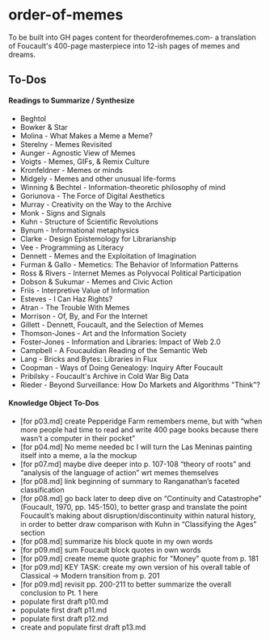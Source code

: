# order-of-memes
To be built into GH pages content for theorderofmemes.com- a translation of Foucault's 400-page masterpiece into 12-ish pages of memes and dreams.

## To-Dos

#### Readings to Summarize / Synthesize

* Beghtol
* Bowker & Star
* Molina - What Makes a Meme a Meme?
* Sterelny - Memes Revisited
* Aunger - Agnostic View of Memes
* Voigts - Memes, GIFs, & Remix Culture
* Kronfeldner - Memes or minds
* Midgely - Memes and other unusual life-forms
* Winning & Bechtel - Information-theoretic philosophy of mind
* Goriunova - The Force of Digital Aesthetics
* Murray - Creativity on the Way to the Archive
* Monk - Signs and Signals
* Kuhn - Structure of Scientific Revolutions
* Bynum - Informational metaphysics
* Clarke - Design Epistemology for Librarianship
* Vee - Programming as Literacy
* Dennett - Memes and the Exploitation of Imagination
* Furman & Gallo - Memetics: The Behavior of Information Patterns
* Ross & Rivers - Internet Memes as Polyvocal Political Participation
* Dobson & Sukumar - Memes and Civic Action
* Friis - Interpretive Value of Information
* Esteves - I Can Haz Rights?
* Atran - The Trouble With Memes
* Morrison - Of, By, and For the Internet
* Gillett - Dennett, Foucault, and the Selection of Memes
* Thomson-Jones - Art and the Information Society
* Foster-Jones - Information and Libraries: Impact of Web 2.0
* Campbell - A Foucauldian Reading of the Semantic Web
* Lang - Bricks and Bytes: Libraries in Flux
* Coopman - Ways of Doing Genealogy: Inquiry After Foucault
* Pribilsky - Foucault's Archive in Cold War Big Data
* Rieder - Beyond Surveillance: How Do Markets and Algorithms "Think"?


#### Knowledge Object To-Dos

* [for p03.md]  create Pepperidge Farm remembers meme, but with “when more people had time to read and write 400 page books because there wasn’t a computer in their pocket”
* [for p04.md]  No meme needed bc I will turn the Las Meninas painting itself into a meme, a la the mockup
* [for p07.md] maybe dive deeper into p. 107-108 “theory of roots” and “analysis of the language of action” wrt memes themselves
* [for p08.md] link beginning of summary to Ranganathan’s faceted classification
* [for p08.md] go back later to deep dive on “Continuity and Catastrophe” (Foucault, 1970, pp. 145-150), to better grasp and translate the point Foucault’s making about disruption/discontinuity within natural history, in order to better draw comparison with Kuhn in “Classifying the Ages” section
* [for p08.md] summarize his block quote in my own words
* [for p09.md] sum Foucault block quotes in own words
* [for p09.md] create meme quote graphic for "Money" quote from p. 181
* [for p09.md] KEY TASK: create my own version of his overall table of Classical -> Modern transition from p. 201
* [for p09.md] revisit pp. 200-211 to better summarize the overall conclusion to Pt. 1 here
* populate first draft p10.md
* populate first draft p11.md
* populate first draft p12.md
* create and populate first draft p13.md
